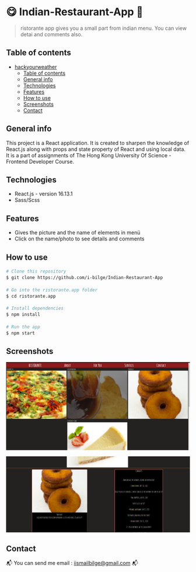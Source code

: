 #  :yum: Indian-Restaurant-App :spaghetti:
> ristorante app gives you a small part from indian menu. You can view detai and comments also.

## Table of contents
- [hackyourweather](#hackyourweather)
  - [Table of contents](#table-of-contents)
  - [General info](#general-info)
  - [Technologies](#technologies)
  - [Features](#features)
  - [How to use](#how-to-use)
  - [Screenshots](#screenshots)
  - [Contact](#contact)

## General info
This project is a React application. It is created to sharpen the knowledge of React.js along with props and state property of React  and using local data. It is a part of assignments of The Hong Kong University Of Science - Frontend Developer Course.

## Technologies
* React.js - version 16.13.1
* Sass/Scss

## Features
* Gives the picture and the name of elements in menü
* Click on the name/photo to see details and comments

## How to use
```bash
# Clone this repository
$ git clone https://github.com/i-bilge/Indian-Restaurant-App

# Go into the ristorante.app folder
$ cd ristorante.app

# Install dependencies
$ npm install

# Run the app
$ npm start
```


## Screenshots

![Example screenshot](./ReadmePhotos/1.PNG)

![Example screenshot](./ReadmePhotos/2.PNG)


## Contact
:mailbox_with_mail: You can send me email : iismailbilge@gmail.com :mailbox_with_mail:
